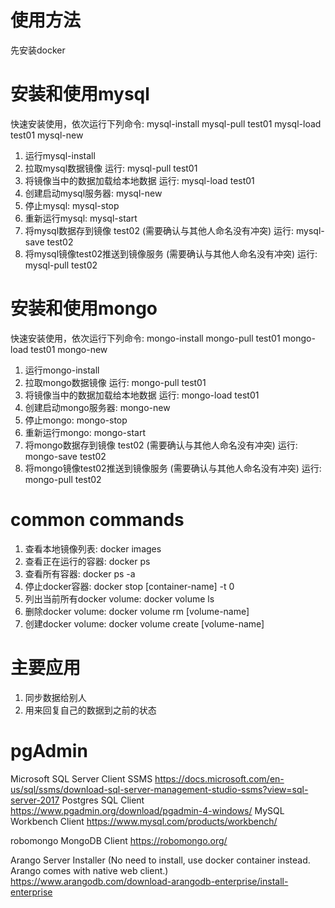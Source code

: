 # 使用方法
先安装docker

# 安装和使用mysql

快速安装使用，依次运行下列命令:
mysql-install
mysql-pull test01
mysql-load test01
mysql-new

1. 运行mysql-install
2. 拉取mysql数据镜像 运行: mysql-pull test01
3. 将镜像当中的数据加载给本地数据 运行: mysql-load test01
4. 创建启动mysql服务器: mysql-new
5. 停止mysql: mysql-stop
6. 重新运行mysql: mysql-start
7. 将mysql数据存到镜像 test02 (需要确认与其他人命名没有冲突) 运行: mysql-save test02
8. 将mysql镜像test02推送到镜像服务 (需要确认与其他人命名没有冲突) 运行: mysql-pull test02

# 安装和使用mongo

快速安装使用，依次运行下列命令:
mongo-install
mongo-pull test01
mongo-load test01
mongo-new

1. 运行mongo-install
2. 拉取mongo数据镜像 运行: mongo-pull test01
3. 将镜像当中的数据加载给本地数据 运行: mongo-load test01
4. 创建启动mongo服务器: mongo-new
5. 停止mongo: mongo-stop
6. 重新运行mongo: mongo-start
7. 将mongo数据存到镜像 test02 (需要确认与其他人命名没有冲突) 运行: mongo-save test02
8. 将mongo镜像test02推送到镜像服务 (需要确认与其他人命名没有冲突) 运行: mongo-pull test02

# common commands
1. 查看本地镜像列表: docker images
2. 查看正在运行的容器: docker ps
3. 查看所有容器: docker ps -a
4. 停止docker容器: docker stop [container-name] -t 0
5. 列出当前所有docker volume: docker volume ls
6. 删除docker volume: docker volume rm [volume-name]
7. 创建docker volume: docker volume create [volume-name]

# 主要应用
1. 同步数据给别人
2. 用来回复自己的数据到之前的状态


# pgAdmin
Microsoft SQL Server Client SSMS
https://docs.microsoft.com/en-us/sql/ssms/download-sql-server-management-studio-ssms?view=sql-server-2017
Postgres SQL Client
https://www.pgadmin.org/download/pgadmin-4-windows/
MySQL Workbench Client
https://www.mysql.com/products/workbench/

robomongo MongoDB Client
https://robomongo.org/

Arango Server Installer (No need to install, use docker container instead. Arango comes with native web client.)
https://www.arangodb.com/download-arangodb-enterprise/install-enterprise



